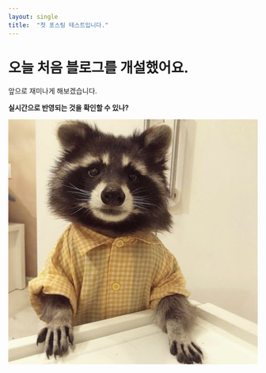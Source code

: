```yaml
---
layout: single
title:  "첫 포스팅 테스트입니다."
---
```


# 오늘 처음 블로그를 개설했어요.

앞으로 재미나게 해보겠습니다.

**실시간으로 반영되는 것을 확인할 수 있나?**

![racoon01](../images/2022-12-07-first/racoon01.jpg)
